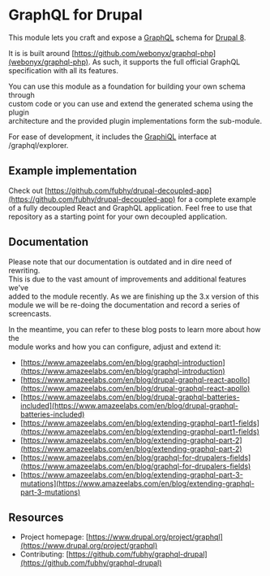 # GraphQL for Drupal

This module lets you craft and expose a [GraphQL](http://graphql.org/) schema for [Drupal 8](https://www.drupal.org/8).

It is is built around [https://github.com/webonyx/graphql-php](webonyx/graphql-php). As such, it supports
the full official GraphQL specification with all its features.

You can use this module as a foundation for building your own schema through  
custom code or you can use and extend the generated schema using the plugin  
architecture and the provided plugin implementations form the sub-module.

For ease of development, it includes the [GraphiQL](https://github.com/graphql/graphiql/) interface at  
/graphql/explorer.

## Example implementation

Check out [https://github.com/fubhy/drupal-decoupled-app](https://github.com/fubhy/drupal-decoupled-app) for a complete example  
of a fully decoupled React and GraphQL application. Feel free to use that  
repository as a starting point for your own decoupled application.

## Documentation

Please note that our documentation is outdated and in dire need of rewriting.  
This is due to the vast amount of improvements and additional features we've  
added to the module recently. As we are finishing up the 3.x version of this  
module we will be re-doing the documentation and record a series of screencasts.

In the meantime, you can refer to these blog posts to learn more about how the  
module works and how you can configure, adjust and extend it:

* [https://www.amazeelabs.com/en/blog/graphql-introduction](https://www.amazeelabs.com/en/blog/graphql-introduction)
* [https://www.amazeelabs.com/en/blog/drupal-graphql-react-apollo](https://www.amazeelabs.com/en/blog/drupal-graphql-react-apollo)
* [https://www.amazeelabs.com/en/blog/drupal-graphql-batteries-included](https://www.amazeelabs.com/en/blog/drupal-graphql-batteries-included)
* [https://www.amazeelabs.com/en/blog/extending-graphql-part1-fields](https://www.amazeelabs.com/en/blog/extending-graphql-part1-fields)
* [https://www.amazeelabs.com/en/blog/extending-graphql-part-2](https://www.amazeelabs.com/en/blog/extending-graphql-part-2)
* [https://www.amazeelabs.com/en/blog/graphql-for-drupalers-fields](https://www.amazeelabs.com/en/blog/graphql-for-drupalers-fields)
* [https://www.amazeelabs.com/en/blog/extending-graphql-part-3-mutations](https://www.amazeelabs.com/en/blog/extending-graphql-part-3-mutations)

## Resources

* Project homepage: [https://www.drupal.org/project/graphql](https://www.drupal.org/project/graphql)
* Contributing: [https://github.com/fubhy/graphql-drupal](https://github.com/fubhy/graphql-drupal)



